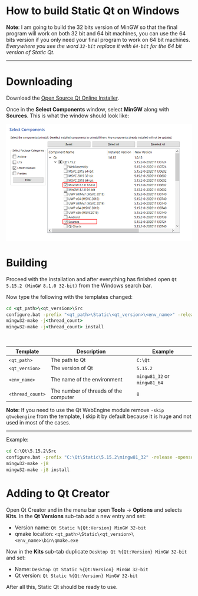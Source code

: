 
# How to build Static Qt on Windows

**Note**: I am going to build the 32 bits version of MinGW so that the final program will work on both 32 bit and 64 bit machines, you can use the 64 bits version if you only need your final program to work on 64 bit machines.
*Everywhere you see the word `32-bit` replace it with `64-bit` for the 64 bit version of Static Qt.*

---

# Downloading
Download the [Open Source Qt Online Installer](https://www.qt.io/download).

Once in the **Select Components** window, select **MinGW** along with **Sources**.
This is what the window should look like:

<img src="https://raw.githubusercontent.com/TheGameratorT/TheGameratorT.github.io/master/qt_static/pkg_select.png" alt="Select Components window"/>

# Building
Proceed with the installation and after everything has finished open `Qt 5.15.2 (MinGW 8.1.0 32-bit)` from the Windows search bar.

Now type the following with the templates changed:
```cmd
cd <qt_path>\<qt_version>\Src
configure.bat -prefix "<qt_path>\Static\<qt_version>\<env_name>" -release -opensource -confirm-license -static -static-runtime -opengl desktop -skip qtwebengine -nomake examples -nomake tests
mingw32-make -j<thread_count>
mingw32-make -j<thread_count> install
```

<br/>

| Template         | Description                           | Example                      |
|------------------|---------------------------------------|------------------------------|
| `<qt_path>`      | The path to Qt                        | `C:\Qt`                      |
| `<qt_version>`   | The version of Qt                     | `5.15.2`                     |
| `<env_name>`     | The name of the environment           | `mingw81_32` or `mingw81_64` |
| `<thread_count>` | The number of threads of the computer | `8`                          |

**Note**: If you need to use the Qt WebEngine module remove `-skip qtwebengine` from the template, I skip it by default because it is huge and not used in most of the cases.

---

Example:
```cmd
cd C:\Qt\5.15.2\Src
configure.bat -prefix "C:\Qt\Static\5.15.2\mingw81_32" -release -opensource -confirm-license -static -static-runtime -opengl desktop -skip qtwebengine -nomake examples -nomake tests
mingw32-make -j8
mingw32-make -j8 install
```

# Adding to Qt Creator
Open Qt Creator and in the menu bar open **Tools** -> **Options** and selects **Kits**.
In the **Qt Versions** sub-tab add a new entry and set:
 - Version name: `Qt Static %{Qt:Version} MinGW 32-bit`
 - qmake location: `<qt_path>\Static\<qt_version>\<env_name>\bin\qmake.exe`

Now in the **Kits** sub-tab duplicate `Desktop Qt %{Qt:Version} MinGW 32-bit` and set:
 - Name: `Desktop Qt Static %{Qt:Version} MinGW 32-bit`
 - Qt version: `Qt Static %{Qt:Version} MinGW 32-bit`

After all this, Static Qt should be ready to use.
